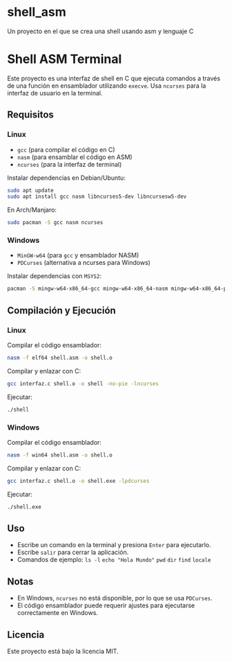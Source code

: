# shell_asm
Un proyecto en el que se crea una shell usando asm y lenguaje C
# Shell ASM Terminal

Este proyecto es una interfaz de shell en C que ejecuta comandos a través de una función en ensamblador utilizando `execve`. Usa `ncurses` para la interfaz de usuario en la terminal.

## Requisitos

### **Linux**
- `gcc` (para compilar el código en C)
- `nasm` (para ensamblar el código en ASM)
- `ncurses` (para la interfaz de terminal)

Instalar dependencias en Debian/Ubuntu:
```bash
sudo apt update
sudo apt install gcc nasm libncurses5-dev libncursesw5-dev
```
En Arch/Manjaro:
```bash
sudo pacman -S gcc nasm ncurses
```

### **Windows**
- `MinGW-w64` (para `gcc` y ensamblador NASM)
- `PDCurses` (alternativa a ncurses para Windows)

Instalar dependencias con `MSYS2`:
```bash
pacman -S mingw-w64-x86_64-gcc mingw-w64-x86_64-nasm mingw-w64-x86_64-pdcurses
```

## Compilación y Ejecución

### **Linux**
Compilar el código ensamblador:
```bash
nasm -f elf64 shell.asm -o shell.o
```
Compilar y enlazar con C:
```bash
gcc interfaz.c shell.o -o shell -no-pie -lncurses
```
Ejecutar:
```bash
./shell
```

### **Windows**
Compilar el código ensamblador:
```bash
nasm -f win64 shell.asm -o shell.o
```
Compilar y enlazar con C:
```bash
gcc interfaz.c shell.o -o shell.exe -lpdcurses
```
Ejecutar:
```bash
./shell.exe
```

## Uso
- Escribe un comando en la terminal y presiona `Enter` para ejecutarlo.
- Escribe `salir` para cerrar la aplicación.
- Comandos de ejemplo:
  `ls -l`
  `echo "Hola Mundo"`
  `pwd`
  `dir`
  `find`
  `locale`

## Notas
- En Windows, `ncurses` no está disponible, por lo que se usa `PDCurses`.
- El código ensamblador puede requerir ajustes para ejecutarse correctamente en Windows.

## Licencia
Este proyecto está bajo la licencia MIT.

